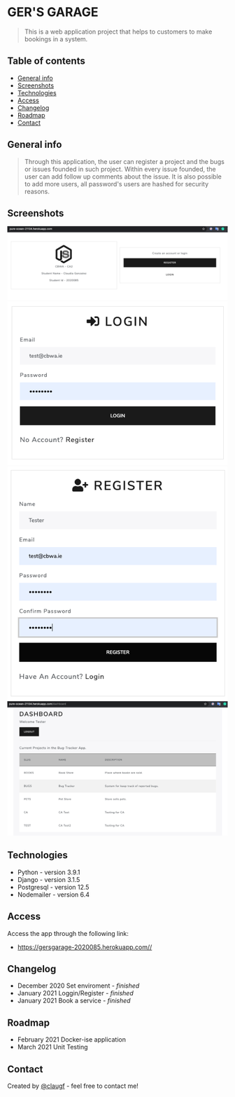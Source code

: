 # GER'S GARAGE

> This is a web application project that helps to customers to make bookings in a system.

## Table of contents

- [General info](#general-info)
- [Screenshots](#screenshots)
- [Technologies](#technologies)
- [Access](#access)
- [Changelog](#changelog)
- [Roadmap](#roadmap)
- [Contact](#contact)

## General info

> Through this application, the user can register a project and the bugs or issues founded in such project. Within every issue founded, the user can add follow up comments about the issue. It is also possible to add more users, all password's users are hashed for security reasons.

## Screenshots

![Welcome Page](./static/img/readme/Welcome.png)
![Login](./static/img/readme/Login.png)
![Register](./static/img/readme/Register.png)
![Dashboard](./static/img/readme/Dashboard.png)

## Technologies

- Python - version 3.9.1
- Django - version 3.1.5
- Postgresql - version 12.5
- Nodemailer - version 6.4

## Access

Access the app through the following link:

- https://gersgarage-2020085.herokuapp.com//

## Changelog

- December 2020 Set enviroment - _finished_
- January 2021 Loggin/Register - _finished_
- January 2021 Book a service - _finished_

## Roadmap

- February 2021 Docker-ise application
- March 2021 Unit Testing

## Contact

Created by [@claugf](mailto:claudiagf_7@hotmail.com) - feel free to contact me!
